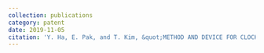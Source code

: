 ```yaml
---
collection: publications
category: patent
date: 2019-11-05
citation: 'Y. Ha, E. Pak, and T. Kim, &quot;METHOD AND DEVICE FOR CLOCK OFFSET ESTIMATION AND PACKET DELAY TRACING,&quot; <i>CN-Registration No. ZL201710659956.6</i>'
---
```

